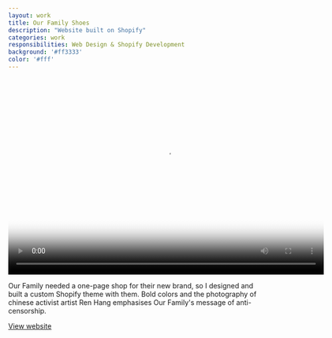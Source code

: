 ```yaml
---
layout: work
title: Our Family Shoes
description: "Website built on Shopify"
categories: work
responsibilities: Web Design & Shopify Development
background: '#ff3333'
color: '#fff'
---
```


<div>
  <video id="layervault" class="browser_img" title="Our Family Shoes"
    preload="auto" width="640" height="400" poster="{{ site.root }}/work/ourfamily/ourfamily.jpg" data-setup="{}">
    <source src="{{ site.root }}/work/ourfamily/ourfamily.mp4" type='video/mp4'>
    <source src="{{ site.root }}/work/ourfamily/ourfamily.webm" type='video/webm'>
  </video>
</div>

Our Family needed a one-page shop for their new brand, so I designed and built a custom Shopify theme with them. Bold colors and the photography of chinese activist artist Ren Hang emphasises Our Family's message of anti-censorship.

<a href="http://ourfamilyshoes.com" class="button" rel="external">View website</a>